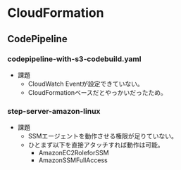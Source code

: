 # CloudFormation
## CodePipeline
### codepipeline-with-s3-codebuild.yaml 
* 課題
    * CloudWatch Eventが設定できていない。
    * CloudFormationベースだとやっかいだったため。
### step-server-amazon-linux
* 課題
    * SSMエージェントを動作させる権限が足りていない。
    * ひとまず以下を直接アタッチすれば動作は可能。
        * AmazonEC2RoleforSSM
        * AmazonSSMFullAccess
